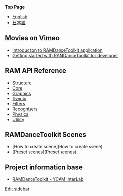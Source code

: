 **Top Page**

- [English](Overview)
- [日本語](Overview_Jp)


## Movies on Vimeo

- [Introduction to RAMDanceToolkit application](#)
- [Getting started with RAMDanceToolkit for developer](#)


## RAM API Reference
- [Structure](RAM-API-Reference-Structure)
- [Core](RAM-API-Reference-Core)
- [Graphics](RAM-API-Reference-Graphics)
- [Events](RAM-API-Reference-Events)
- [Filters](RAM-API-Reference-Filters)
- [Recognizers](RAM-API-Reference-Recognizers)
- [Physics](RAM-API-Reference-Physics)
- [Utility](RAM-API-Reference-Utility)


## RAMDanceToolkit Scenes

- [How to create scene](How to create scene)
- [Preset scenes](Preset scenes)

<!--
- [Abacus]()
- [BasicActor]()
- [BigBox]()
- [Chain]()
- [ColorGrid]()
- [Donuts]()
- [Expansion]()
- [FourPoints]()
- [Future]()
- [Graph]()
- [HastyChase]()
- [Helper]()
- [Kepler]()
- [Laban]()
- [Line]()
- [Monster]()
- [Notation]()
- [Particles]()
- [Ragdoll]()
- [SoundCube]()
- [Stamp]()
- [ThreePoints]()
- [UpsideDown]()
-->

## Project information base

- [RAMDanceToolkit - YCAM InterLab](http://interlab.ycam.jp/en/)

[Edit sidebar](https://github.com/YCAMInterlab/RAMDanceToolkit/wiki/_Sidebar/_edit)